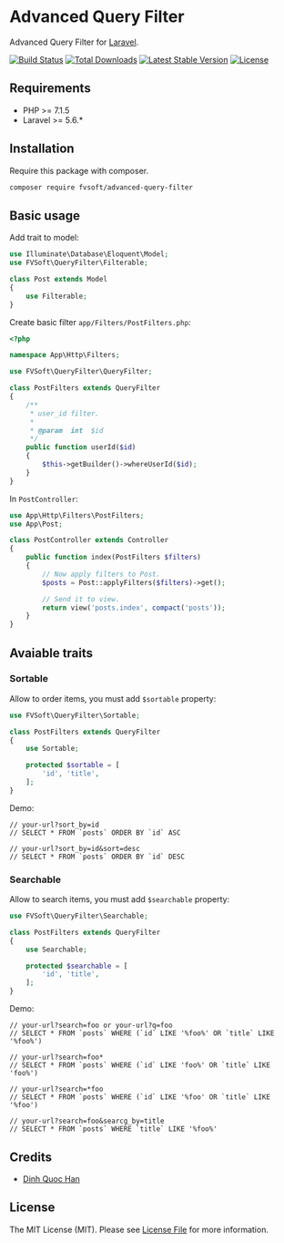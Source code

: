 # Advanced Query Filter

Advanced Query Filter for [Laravel](https://laravel.com/).

[![Build Status](https://api.travis-ci.org/fvsoft/advanced-query-filter.svg)](https://travis-ci.org/fvsoft/advanced-query-filter)
[![Total Downloads](https://poser.pugx.org/fvsoft/advanced-query-filter/d/total.svg)](https://packagist.org/packages/fvsoft/advanced-query-filter)
[![Latest Stable Version](https://poser.pugx.org/fvsoft/advanced-query-filter/v/stable.svg)](https://packagist.org/packages/fvsoft/advanced-query-filter)
[![License](https://poser.pugx.org/fvsoft/advanced-query-filter/license.svg)](https://packagist.org/packages/fvsoft/advanced-query-filter)

## Requirements

- PHP >= 7.1.5
- Laravel >= 5.6.*

## Installation

Require this package with composer.

```bash
composer require fvsoft/advanced-query-filter
```

## Basic usage

Add trait to model:

```php
use Illuminate\Database\Eloquent\Model;
use FVSoft\QueryFilter\Filterable;

class Post extends Model
{
    use Filterable;
}
```

Create basic filter `app/Filters/PostFilters.php`:

```php
<?php

namespace App\Http\Filters;

use FVSoft\QueryFilter\QueryFilter;

class PostFilters extends QueryFilter
{
    /**
     * user_id filter.
     *
     * @param  int  $id
     */
    public function userId($id)
    {
        $this->getBuilder()->whereUserId($id);
    }
}
```

In `PostController`:

```php
use App\Http\Filters\PostFilters;
use App\Post;

class PostController extends Controller
{
    public function index(PostFilters $filters)
    {
        // Now apply filters to Post.
        $posts = Post::applyFilters($filters)->get();

        // Send it to view.
        return view('posts.index', compact('posts'));
    }
}
```

## Avaiable traits

### Sortable

Allow to order items, you must add `$sortable` property:

```php
use FVSoft\QueryFilter\Sortable;

class PostFilters extends QueryFilter
{
    use Sortable;

    protected $sortable = [
        'id', 'title',
    ];
}
```

Demo:

```
// your-url?sort_by=id
// SELECT * FROM `posts` ORDER BY `id` ASC

// your-url?sort_by=id&sort=desc
// SELECT * FROM `posts` ORDER BY `id` DESC
```

### Searchable

Allow to search items, you must add `$searchable` property:

```php
use FVSoft\QueryFilter\Searchable;

class PostFilters extends QueryFilter
{
    use Searchable;

    protected $searchable = [
        'id', 'title',
    ];
}
```

Demo:

```
// your-url?search=foo or your-url?q=foo
// SELECT * FROM `posts` WHERE (`id` LIKE '%foo%' OR `title` LIKE '%foo%')

// your-url?search=foo*
// SELECT * FROM `posts` WHERE (`id` LIKE 'foo%' OR `title` LIKE 'foo%')

// your-url?search=*foo
// SELECT * FROM `posts` WHERE (`id` LIKE '%foo' OR `title` LIKE '%foo')

// your-url?search=foo&searcg_by=title
// SELECT * FROM `posts` WHERE `title` LIKE '%foo%'
```

## Credits

- [Dinh Quoc Han](https://github.com/dinhquochan)

## License

The MIT License (MIT). Please see [License File](LICENSE.md) for more information.
